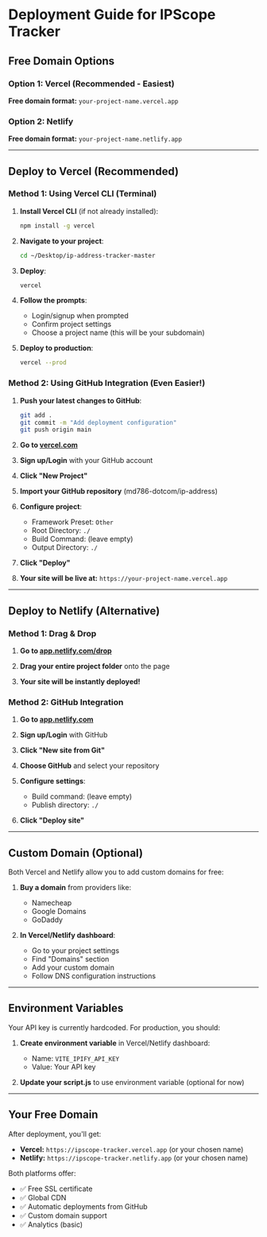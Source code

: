 # Deployment Guide for IPScope Tracker

## Free Domain Options

### Option 1: Vercel (Recommended - Easiest)
**Free domain format:** `your-project-name.vercel.app`

### Option 2: Netlify
**Free domain format:** `your-project-name.netlify.app`

---

## Deploy to Vercel (Recommended)

### Method 1: Using Vercel CLI (Terminal)

1. **Install Vercel CLI** (if not already installed):
   ```bash
   npm install -g vercel
   ```

2. **Navigate to your project**:
   ```bash
   cd ~/Desktop/ip-address-tracker-master
   ```

3. **Deploy**:
   ```bash
   vercel
   ```

4. **Follow the prompts**:
   - Login/signup when prompted
   - Confirm project settings
   - Choose a project name (this will be your subdomain)

5. **Deploy to production**:
   ```bash
   vercel --prod
   ```

### Method 2: Using GitHub Integration (Even Easier!)

1. **Push your latest changes to GitHub**:
   ```bash
   git add .
   git commit -m "Add deployment configuration"
   git push origin main
   ```

2. **Go to [vercel.com](https://vercel.com)**

3. **Sign up/Login** with your GitHub account

4. **Click "New Project"**

5. **Import your GitHub repository** (md786-dotcom/ip-address)

6. **Configure project**:
   - Framework Preset: `Other`
   - Root Directory: `./`
   - Build Command: (leave empty)
   - Output Directory: `./`

7. **Click "Deploy"**

8. **Your site will be live at:** `https://your-project-name.vercel.app`

---

## Deploy to Netlify (Alternative)

### Method 1: Drag & Drop

1. **Go to [app.netlify.com/drop](https://app.netlify.com/drop)**

2. **Drag your entire project folder** onto the page

3. **Your site will be instantly deployed!**

### Method 2: GitHub Integration

1. **Go to [app.netlify.com](https://app.netlify.com)**

2. **Sign up/Login** with GitHub

3. **Click "New site from Git"**

4. **Choose GitHub** and select your repository

5. **Configure settings**:
   - Build command: (leave empty)
   - Publish directory: `./`

6. **Click "Deploy site"**

---

## Custom Domain (Optional)

Both Vercel and Netlify allow you to add custom domains for free:

1. **Buy a domain** from providers like:
   - Namecheap
   - Google Domains
   - GoDaddy

2. **In Vercel/Netlify dashboard**:
   - Go to your project settings
   - Find "Domains" section
   - Add your custom domain
   - Follow DNS configuration instructions

---

## Environment Variables

Your API key is currently hardcoded. For production, you should:

1. **Create environment variable** in Vercel/Netlify dashboard:
   - Name: `VITE_IPIFY_API_KEY`
   - Value: Your API key

2. **Update your script.js** to use environment variable (optional for now)

---

## Your Free Domain

After deployment, you'll get:
- **Vercel:** `https://ipscope-tracker.vercel.app` (or your chosen name)
- **Netlify:** `https://ipscope-tracker.netlify.app` (or your chosen name)

Both platforms offer:
- ✅ Free SSL certificate
- ✅ Global CDN
- ✅ Automatic deployments from GitHub
- ✅ Custom domain support
- ✅ Analytics (basic)
